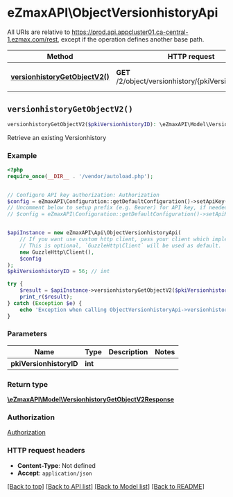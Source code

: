# eZmaxAPI\ObjectVersionhistoryApi

All URIs are relative to https://prod.api.appcluster01.ca-central-1.ezmax.com/rest, except if the operation defines another base path.

| Method | HTTP request | Description |
| ------------- | ------------- | ------------- |
| [**versionhistoryGetObjectV2()**](ObjectVersionhistoryApi.md#versionhistoryGetObjectV2) | **GET** /2/object/versionhistory/{pkiVersionhistoryID} | Retrieve an existing Versionhistory |


## `versionhistoryGetObjectV2()`

```php
versionhistoryGetObjectV2($pkiVersionhistoryID): \eZmaxAPI\Model\VersionhistoryGetObjectV2Response
```

Retrieve an existing Versionhistory



### Example

```php
<?php
require_once(__DIR__ . '/vendor/autoload.php');


// Configure API key authorization: Authorization
$config = eZmaxAPI\Configuration::getDefaultConfiguration()->setApiKey('Authorization', 'YOUR_API_KEY');
// Uncomment below to setup prefix (e.g. Bearer) for API key, if needed
// $config = eZmaxAPI\Configuration::getDefaultConfiguration()->setApiKeyPrefix('Authorization', 'Bearer');


$apiInstance = new eZmaxAPI\Api\ObjectVersionhistoryApi(
    // If you want use custom http client, pass your client which implements `GuzzleHttp\ClientInterface`.
    // This is optional, `GuzzleHttp\Client` will be used as default.
    new GuzzleHttp\Client(),
    $config
);
$pkiVersionhistoryID = 56; // int

try {
    $result = $apiInstance->versionhistoryGetObjectV2($pkiVersionhistoryID);
    print_r($result);
} catch (Exception $e) {
    echo 'Exception when calling ObjectVersionhistoryApi->versionhistoryGetObjectV2: ', $e->getMessage(), PHP_EOL;
}
```

### Parameters

| Name | Type | Description  | Notes |
| ------------- | ------------- | ------------- | ------------- |
| **pkiVersionhistoryID** | **int**|  | |

### Return type

[**\eZmaxAPI\Model\VersionhistoryGetObjectV2Response**](../Model/VersionhistoryGetObjectV2Response.md)

### Authorization

[Authorization](../../README.md#Authorization)

### HTTP request headers

- **Content-Type**: Not defined
- **Accept**: `application/json`

[[Back to top]](#) [[Back to API list]](../../README.md#endpoints)
[[Back to Model list]](../../README.md#models)
[[Back to README]](../../README.md)
